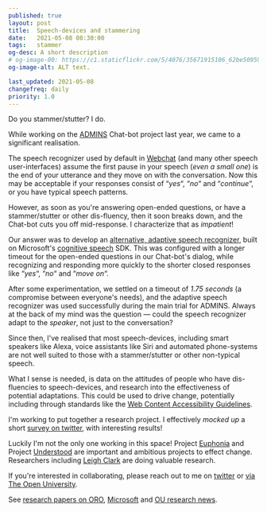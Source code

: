 ```yaml
---
published: true
layout: post
title:  Speech-devices and stammering
date:   2021-05-08 08:30:00
tags:   stammer
og-desc: A short description
# og-image-00: https://c1.staticflickr.com/5/4076/35671915106_62be509598_z.jpg
og-image-alt: ALT text.

last_updated: 2021-05-08
changefreq: daily
priority: 1.0
---
```


Do you stammer/stutter? I do.

While working on the [ADMINS][] Chat-bot project last year, we came to a significant realisation.

The speech recognizer used by default in [Webchat][] (and many other speech user-interfaces) assume the first pause in your speech (_even a small one_) is the end of your utterance and they move on with the conversation. Now this may be acceptable if your responses consist of “_yes_“, “_no_“ and “_continue_“, or you have typical speech patterns.

However, as soon as you're answering open-ended questions, or have a stammer/stutter or other dis-fluency, then it soon breaks down, and the Chat-bot cuts you off mid-response. I characterize that as _impatient_!

Our answer was to develop an [alternative, adaptive speech recognizer][pasr], built on Microsoft's [cognitive speech][] SDK. This was configured with a longer timeout for the open-ended questions in our Chat-bot's dialog, while recognizing and responding more quickly to the shorter closed responses like “_yes_“, “_no_“ and “_move on_“.

After some experimentation, we settled on a timeout of _1.75 seconds_ (a compromise between everyone's needs), and the adaptive speech recognizer was used successfully during the main trial for ADMINS. Always at the back of my mind was the question — could the speech recognizer adapt to the _speaker_, not just to the conversation?

Since then, I've realised that most speech-devices, including smart speakers like Alexa, voice assistants like Siri and automated phone-systems are not well suited to those with a stammer/stutter or other non-typical speech.

What I sense is needed, is data on the attitudes of people who have dis-fluencies to speech-devices, and research into the effectiveness of potential adaptations. This could be used to drive change, potentially including through standards like the [Web Content Accessibility Guidelines][wcag].

I'm working to put together a research project. I effectively _mocked up_ a short [survey on twitter][twit-survey], with interesting results!

Luckily I'm not the only one working in this space! Project [Euphonia][] and Project [Understood][] are important and ambitious projects to effect change. Researchers including [Leigh Clark][] are doing valuable research.

If you're interested in collaborating, please reach out to me on [twitter][nfreear] or [via The Open University][ou-profile].

See [research papers on ORO][oro], [Microsoft][ms] and [OU research news][ou-1].

[admins]: https://iet.open.ac.uk/projects/admins
  "Assistants to the Disclosure and Management of Information about Needs and Support"
[webchat]: https://github.com/Microsoft/BotFramework-WebChat
  "Microsoft's Bot Framework Web Chat component, on GitHub."
[cognitive speech]: https://github.com/Microsoft/cognitive-services-speech-sdk-js
  "Microsoft Cognitive Services Speech SDK for JavaScript, on GitHub."
[pasr]: https://github.com/nfreear/dictation.git
  "Patient, Adaptive Speech Recognizer, on GitHub [MIT License]"
[twit-survey]: https://twitter.com/nfreear/status/1385986720928260096
  "“To all who #stutter/#stammer/have a disfluency from a stammerer- I'm interested in how speech-enabled Chatbots Alexa Siri & automated phone systems impact you. I'd love your responses to these Qs…”, tweet by @nfreear, 24-April-2021"
[wcag]: https://www.w3.org/TR/WCAG21/
  "Web Content Accessibility Guidelines (WCAG) 2.1, W3C Recommendation 05 June 2018."
[euphonia]: https://sites.research.google/euphonia/about/
  "Project Euphonia is a Google Research initiative focused on helping people with atypical speech be better understood."
[understood]: https://projectunderstood.ca/
  "Project Understood — teaching Google to understand people with Down syndrome, one voice at a time."
[voiceitt]: https://voiceitt.com/
  "voiceitt — An app for people with non-standard speech"
[Leigh Clark]: https://doi.org/10.1145/3405755.3406139
  "Clark, L., Cowan, B. R., Roper, A., Lindsay, S., & Sheers, O. (2020, July). Speech diversity and speech interfaces: considering an inclusive future through stammering. In Proceedings of the 2nd Conference on Conversational User Interfaces (pp. 1-3)."
[nfreear]: https://twitter.com/nfreear "@nfreear on Twitter"
[ou-profile]: https://iet.open.ac.uk/people/nick.freear

[ou-1]: http://www.open.ac.uk/research/news/ou-trials-chatbots-support-students-disabilities
  "OU trials chatbots to support students with disabilities"
[ms]: https://www.microsoft.com/en-gb/ai/ai-for-accessibility-projects#:~:text=ADMINS
  "Microsoft AI for Accessibility projects — Chatbot to enable support for people with disabilities"
[ms-2]: https://blogs.microsoft.com/accessibility/ai4aedugrants2021/
  "Reimagining the Future of Accessible Education with AI, by Heather Dowdy, Feb 3, 2021"
[oro]: https://oro.open.ac.uk/cgi/search/archive/advanced?project_details_project_name=ADMINS#
  "Research papers for the ADMINS project on Open Research Online (ORO)"
[oro-2]: https://oro.open.ac.uk/cgi/search/archive/advanced?screen=Search&dataset=archive&title_merge=ALL&title=&person_merge=ALL&person=&abstract_merge=ALL&abstract=&keywords_merge=ALL&keywords=&documents_merge=ALL&documents=&faculty_dept_merge=ANY&research_centre_merge=ANY&editor_merge=ALL&editor=&project_details_funder_merge=ALL&project_details_funder=&project_details_project_id_merge=ALL&project_details_project_id=&project_details_project_name_merge=ALL&project_details_project_name=ADMINS&publication_merge=ALL&publication=&date=&publisher_merge=ALL&publisher=&datestamp=&oucu_merge=ALL&oucu=&satisfyall=ALL&order=-date%2Fcreators_name%2Ftitle&_action_search=Search#
